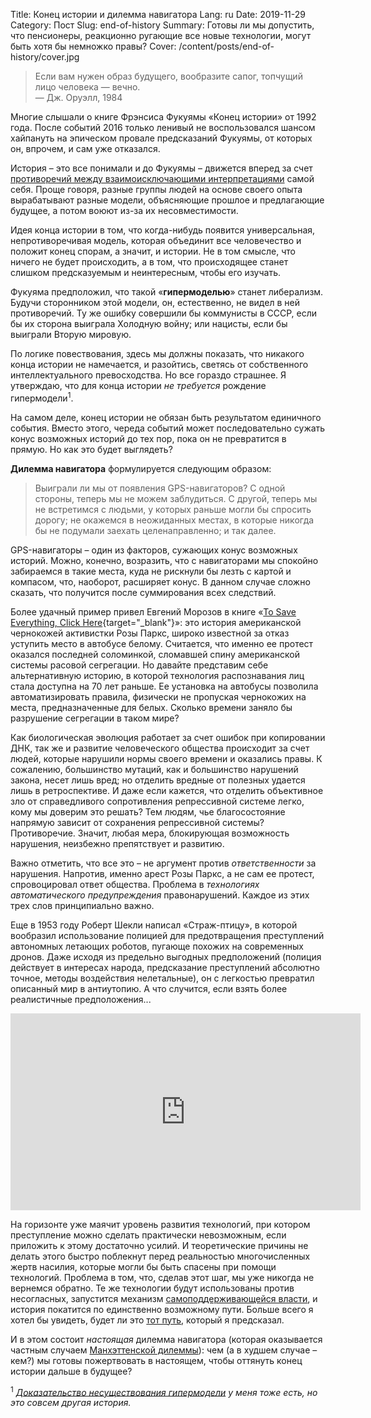 Title: Конец истории и дилемма навигатора
Lang: ru
Date: 2019-11-29
Category: Пост
Slug: end-of-history
Summary: Готовы ли мы допустить, что пенсионеры, реакционно ругающие все новые технологии, могут быть хотя бы немножко правы?
Cover: /content/posts/end-of-history/cover.jpg

> Если вам нужен образ будущего, вообразите сапог, топчущий лицо человека — вечно.  
> — Дж. Оруэлл, 1984

Многие слышали о книге Фрэнсиса Фукуямы «Конец истории» от 1992 года. После событий 2016 только ленивый не воспользовался шансом хайпануть на эпическом провале предсказаний Фукуямы, от которых он, впрочем, и сам уже отказался.

История – это все понимали и до Фукуямы – движется вперед за счет [противоречий между взаимоисключающими интерпретациями](dualisms.html) самой себя. Проще говоря, разные группы людей на основе своего опыта вырабатывают разные модели, объясняющие прошлое и предлагающие будущее, а потом воюют из-за их несовместимости.

Идея конца истории в том, что когда-нибудь появится универсальная, непротиворечивая модель, которая объединит все человечество и положит конец спорам, а значит, и истории. Не в том смысле, что ничего не будет происходить, а в том, что происходящее станет слишком предсказуемым и неинтересным, чтобы его изучать.

Фукуяма предположил, что такой «**гипермоделью**» станет либерализм. Будучи сторонником этой модели, он, естественно, не видел в ней противоречий. Ту же ошибку совершили бы коммунисты в СССР, если бы их сторона выиграла Холодную войну; или нацисты, если бы выиграли Вторую мировую.

По логике повествования, здесь мы должны показать, что никакого конца истории не намечается, и разойтись, светясь от собственного интеллектуального превосходства. Но все гораздо страшнее. Я утверждаю, что для конца истории *не требуется* рождение гипермодели<sup>1</sup>.

На самом деле, конец истории не обязан быть результатом единичного события. Вместо этого, череда событий может последовательно сужать конус возможных историй до тех пор, пока он не превратится в прямую. Но как это будет выглядеть?

**Дилемма навигатора** формулируется следующим образом:

> Выиграли ли мы от появления GPS-навигаторов? С одной стороны, теперь мы не можем заблудиться. С другой, теперь мы не встретимся с людьми, у которых раньше могли бы спросить дорогу; не окажемся в неожиданных местах, в которые никогда бы не подумали заехать целенаправленно; и так далее.

GPS-навигаторы – один из факторов, сужающих конус возможных историй. Можно, конечно, возразить, что с навигаторами мы спокойно забираемся в такие места, куда не рискнули бы лезть с картой и компасом, что, наоборот, расширяет конус. В данном случае сложно сказать, что получится после суммирования всех следствий.

Более удачный пример привел Евгений Морозов в книге «[To Save Everything, Click Here](http://clickherethebook.com/){target="_blank"}»: это история американской чернокожей активистки Розы Паркс, широко известной за отказ уступить место в автобусе белому. Считается, что именно ее протест оказался последней соломинкой, сломавшей спину американской системы расовой сегрегации. Но давайте представим себе альтернативную историю, в которой технология распознавания лиц стала доступна на 70 лет раньше. Ее установка на автобусы позволила автоматизировать правила, физически не пропуская чернокожих на места, предназначенные для белых. Сколько времени заняло бы разрушение сегрегации в таком мире?

Как биологическая эволюция работает за счет ошибок при копировании ДНК, так же и развитие человеческого общества происходит за счет людей, которые нарушили нормы своего времени и оказались правы. К сожалению, большинство мутаций, как и большинство нарушений закона, несет лишь вред; но отделить вредные от полезных удается лишь в ретроспективе. И даже если кажется, что отделить объективное зло от справедливого сопротивления репрессивной системе легко, кому мы доверим это решать? Тем людям, чье благосостояние напрямую зависит от сохранения репрессивной системы? Противоречие. Значит, любая мера, блокирующая возможность нарушения, неизбежно препятствует и развитию.

Важно отметить, что все это – не аргумент против *ответственности* за нарушения. Напротив, именно арест Розы Паркс, а не сам ее протест, спровоцировал ответ общества. Проблема в *технологиях автоматического предупреждения* правонарушений. Каждое из этих трех слов принципиально важно.

Еще в 1953 году Роберт Шекли написал «Страж-птицу», в которой вообразил использование полицией для предотвращения преступлений автономных летающих роботов, пугающе похожих на современных дронов. Даже исходя из предельно выгодных предположений (полиция действует в интересах народа, предсказание преступлений абсолютно точное, методы воздействия нелетальные), он с легкостью превратил описанный мир в антиутопию. А что случится, если взять более реалистичные предположения...

<iframe width="560" height="315" src="https://www.youtube.com/embed/9CO6M2HsoIA" frameborder="0" allow="accelerometer; autoplay; encrypted-media; gyroscope; picture-in-picture" allowfullscreen></iframe>

На горизонте уже маячит уровень развития технологий, при котором преступление можно сделать практически невозможным, если приложить к этому достаточно усилий. И теоретические причины не делать этого быстро поблекнут перед реальностью многочисленных жертв насилия, которые могли бы быть спасены при помощи технологий. Проблема в том, что, сделав этот шаг, мы уже никогда не вернемся обратно. Те же технологии будут использованы против несогласных, запустится механизм [самоподдерживающейся власти](self-sustaining-power.html), и история покатится по единственно возможному пути. Больше всего я хотел бы увидеть, будет ли это [тот путь](black-attractor.html), который я предсказал. 

И в этом состоит *настоящая* дилемма навигатора (которая оказывается частным случаем [Манхэттенской дилеммы](manhattan-dilemma.html)): чем (а в худшем случае – кем?) мы готовы пожертвовать в настоящем, чтобы оттянуть конец истории дальше в будущее?

<sup>1</sup> *[Доказательство несуществования гипермодели](civil-death.html) у меня тоже есть, но это совсем другая история.*

<!--stackedit_data:
eyJoaXN0b3J5IjpbLTEzNjYzOTk4NDksLTI5ODcxMzQwNSwtNz
QxOTIzMDEyLDQwMzU4OTg3NCwyMDc0MDAxNDI5LDE4MDAyNTAx
MDYsMzM0NTk4ODM1LC0xMDMzMTE4MTg5LC03NDUxOTg3MjZdfQ
==
-->
